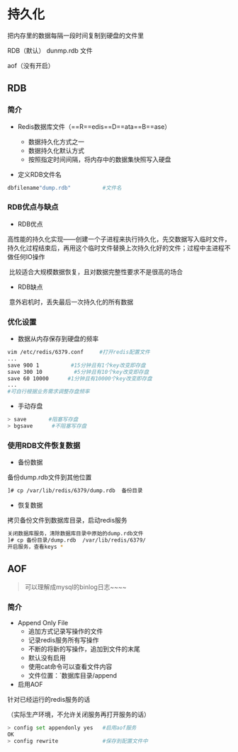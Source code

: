 # 持久化

把内存里的数据每隔一段时间复制到硬盘的文件里

RDB（默认） dunmp.rdb 文件

aof（没有开启）

## RDB

### 简介

- Redis数据库文件（==R==edis==D==ata==B==ase）
  - 数据持久化方式之一
  - 数据持久化默认方式
  - 按照指定时间间隔，将内存中的数据集快照写入硬盘

- 定义RDB文件名

```bash
dbfilename"dump.rdb"          #文件名
```

### RDB优点与缺点

- RDB优点

​        高性能的持久化实现——创建一个子进程来执行持久化，先交数据写入临时文件，持久化过程结束后，再用这个临时文件替换上次持久化好的文件；过程中主进程不做任何IO操作

​        比较适合大规模数据恢复，且对数据完整性要求不是很高的场合

- RDB缺点

​        意外宕机时，丢失最后一次持久化的所有数据

### 优化设置

- 数据从内存保存到硬盘的频率

```bash
vim /etc/redis/6379.conf     #打开redis配置文件
...
save 900 1          #15分钟且有1个key改变即存盘
save 300 10          #5分钟且有10个key改变即存盘
save 60 10000      #1分钟且有10000个key改变即存盘
...
#可自行根据业务需求调整存盘频率
```

- 手动存盘

```bash
> save       #阻塞写存盘
> bgsave      #不阻塞写存盘
```

### 使用RDB文件恢复数据

- 备份数据

备份dump.rdb文件到其他位置

```bash
]# cp /var/lib/redis/6379/dump.rdb  备份目录
```

- 恢复数据

拷贝备份文件到数据库目录，启动redis服务

```bash
关闭数据库服务，清除数据库目录中原始的dump.rdb文件
]# cp 备份目录/dump.rdb  /var/lib/redis/6379/
开启服务，查看keys * 
```

## AOF

> 可以理解成mysql的binlog日志~~~~

### 简介

- Append Only File
  - 追加方式记录写操作的文件
  - 记录redis服务所有写操作
  - 不断的将新的写操作，追加到文件的末尾
  - 默认没有启用
  - 使用cat命令可以查看文件内容
  - 文件位置：`数据库目录/append
- 启用AOF

针对已经运行的redis服务的话

（实际生产环境，不允许关闭服务再打开服务的话）

```bash
> config set appendonly yes   #启用aof服务
OK
> config rewrite              #保存到配置文件中
```

